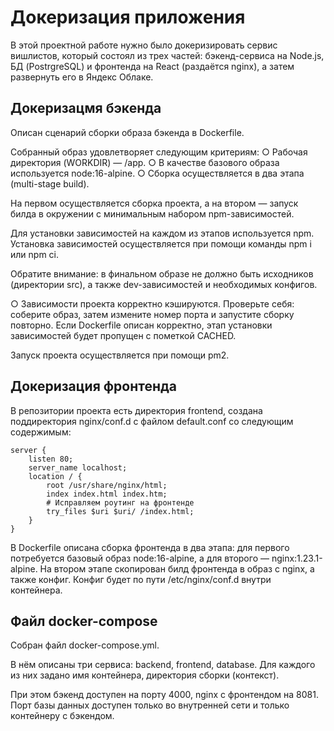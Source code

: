 # Докеризация приложения

В этой проектной работе нужно было докеризировать сервис вишлистов, который состоял из трех частей: бэкенд-сервиса на Node.js, БД (PostrgreSQL) и фронтенда на React (раздаётся nginx), а затем развернуть его в Яндекс Облаке.

## Докеризацмя бэкенда
Описан сценарий сборки образа бэкенда в Dockerfile.

Собранный образ удовлетворяет следующим критериям:
  ○ Рабочая директория (WORKDIR) — /app.
  ○ В качестве базового образа используется node:16-alpine.
  ○ Сборка осуществляется в два этапа (multi-stage build). 
  
На первом осуществляется сборка проекта, а на втором — запуск билда в окружении с минимальным набором npm-зависимостей. 

Для установки зависимостей на каждом из этапов используется npm. Установка зависимостей осуществляется при помощи команды npm i или npm ci. 

Обратите внимание: в финальном образе не должно быть исходников (директории src), а также dev-зависимостей и необходимых конфигов. 

○ Зависимости проекта корректно кэшируются. Проверьте себя: соберите образ, затем измените номер порта и запустите сборку повторно. Если Dockerfile описан корректно, этап установки зависимостей будет пропущен с пометкой CACHED. 
		
Запуск проекта осуществляется при помощи pm2.

## Докеризация фронтенда
В репозитории проекта есть директория frontend, создана поддиректория nginx/conf.d с файлом default.conf со следующим содержимым:
```nginx
server {
	listen 80;
	server_name localhost;
	location / {
		root /usr/share/nginx/html;
		index index.html index.htm;
		# Исправляем роутинг на фронтенде
		try_files $uri $uri/ /index.html;
	}
} 
```
В Dockerfile описана сборка фронтенда в два этапа: для первого потребуется базовый образ node:16-alpine, а для второго — nginx:1.23.1-alpine. На втором этапе скопирован билд фронтенда в образ с nginx, а также конфиг. Конфиг будет по пути /etc/nginx/conf.d внутри контейнера.
## Файл docker-compose
Собран файл docker-compose.yml.

В нём описаны три сервиса: backend, frontend, database. Для каждого из них задано имя контейнера, директория сборки (контекст). 

При этом бэкенд доступен на порту 4000, nginx c фронтендом на 8081. Порт базы данных доступен только во внутренней сети и только контейнеру с бэкендом.
